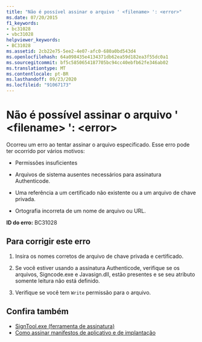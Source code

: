 ```yaml
---
title: "Não é possível assinar o arquivo ' <filename> ': <error>"
ms.date: 07/20/2015
f1_keywords:
- bc31028
- vbc31028
helpviewer_keywords:
- BC31028
ms.assetid: 2cb22e75-5ee2-4e07-afc0-680a0bd543d4
ms.openlocfilehash: 64a098435e4134371db62ea59d182ea3f55dc0a1
ms.sourcegitcommit: bf5c5850654187705bc94cc40ebfb62fe346ab02
ms.translationtype: MT
ms.contentlocale: pt-BR
ms.lasthandoff: 09/23/2020
ms.locfileid: "91067173"
---
```

# <a name="unable-to-sign-file-filename-error"></a>Não é possível assinar o arquivo ' \<filename> ': \<error>

Ocorreu um erro ao tentar assinar o arquivo especificado. Esse erro pode ter ocorrido por vários motivos:  
  
- Permissões insuficientes  
  
- Arquivos de sistema ausentes necessários para assinatura Authenticode.  
  
- Uma referência a um certificado não existente ou a um arquivo de chave privada.  
  
- Ortografia incorreta de um nome de arquivo ou URL.  
  
 **ID do erro:** BC31028  
  
## <a name="to-correct-this-error"></a>Para corrigir este erro  
  
1. Insira os nomes corretos de arquivo de chave privada e certificado.  
  
2. Se você estiver usando a assinatura Authenticode, verifique se os arquivos, Signcode.exe e Javasign.dll, estão presentes e se seu atributo somente leitura não está definido.  
  
3. Verifique se você tem `Write` permissão para o arquivo.  
  
## <a name="see-also"></a>Confira também

- [SignTool.exe (ferramenta de assinatura)](../../framework/tools/signtool-exe.md)
- [Como assinar manifestos de aplicativo e de implantação](/visualstudio/ide/how-to-sign-application-and-deployment-manifests)
